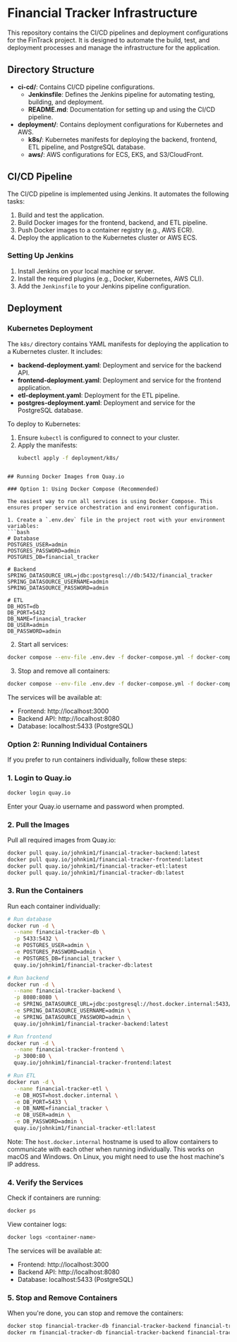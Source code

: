 # Financial Tracker Infrastructure

This repository contains the CI/CD pipelines and deployment configurations for the FinTrack project. It is designed to automate the build, test, and deployment processes and manage the infrastructure for the application.

## Directory Structure

- **ci-cd/**: Contains CI/CD pipeline configurations.
  - **Jenkinsfile**: Defines the Jenkins pipeline for automating testing, building, and deployment.
  - **README.md**: Documentation for setting up and using the CI/CD pipeline.
- **deployment/**: Contains deployment configurations for Kubernetes and AWS.
  - **k8s/**: Kubernetes manifests for deploying the backend, frontend, ETL pipeline, and PostgreSQL database.
  - **aws/**: AWS configurations for ECS, EKS, and S3/CloudFront.

## CI/CD Pipeline

The CI/CD pipeline is implemented using Jenkins. It automates the following tasks:
1. Build and test the application.
2. Build Docker images for the frontend, backend, and ETL pipeline.
3. Push Docker images to a container registry (e.g., AWS ECR).
4. Deploy the application to the Kubernetes cluster or AWS ECS.

### Setting Up Jenkins

1. Install Jenkins on your local machine or server.
2. Install the required plugins (e.g., Docker, Kubernetes, AWS CLI).
3. Add the `Jenkinsfile` to your Jenkins pipeline configuration.

## Deployment

### Kubernetes Deployment

The `k8s/` directory contains YAML manifests for deploying the application to a Kubernetes cluster. It includes:
- **backend-deployment.yaml**: Deployment and service for the backend API.
- **frontend-deployment.yaml**: Deployment and service for the frontend application.
- **etl-deployment.yaml**: Deployment for the ETL pipeline.
- **postgres-deployment.yaml**: Deployment and service for the PostgreSQL database.

To deploy to Kubernetes:
1. Ensure `kubectl` is configured to connect to your cluster.
2. Apply the manifests:
   ```bash
   kubectl apply -f deployment/k8s/
```

## Running Docker Images from Quay.io

### Option 1: Using Docker Compose (Recommended)

The easiest way to run all services is using Docker Compose. This ensures proper service orchestration and environment configuration.

1. Create a `.env.dev` file in the project root with your environment variables:
```bash
# Database
POSTGRES_USER=admin
POSTGRES_PASSWORD=admin
POSTGRES_DB=financial_tracker

# Backend
SPRING_DATASOURCE_URL=jdbc:postgresql://db:5432/financial_tracker
SPRING_DATASOURCE_USERNAME=admin
SPRING_DATASOURCE_PASSWORD=admin

# ETL
DB_HOST=db
DB_PORT=5432
DB_NAME=financial_tracker
DB_USER=admin
DB_PASSWORD=admin
```

2. Start all services:
```bash
docker compose --env-file .env.dev -f docker-compose.yml -f docker-compose.dev.yml up --build
```

3. Stop and remove all containers:
```bash
docker compose --env-file .env.dev -f docker-compose.yml -f docker-compose.dev.yml down -v --remove-orphans
```

The services will be available at:
- Frontend: http://localhost:3000
- Backend API: http://localhost:8080
- Database: localhost:5433 (PostgreSQL)

### Option 2: Running Individual Containers

If you prefer to run containers individually, follow these steps:

### 1. Login to Quay.io
```bash
docker login quay.io
```
Enter your Quay.io username and password when prompted.

### 2. Pull the Images
Pull all required images from Quay.io:
```bash
docker pull quay.io/johnkim1/financial-tracker-backend:latest
docker pull quay.io/johnkim1/financial-tracker-frontend:latest
docker pull quay.io/johnkim1/financial-tracker-etl:latest
docker pull quay.io/johnkim1/financial-tracker-db:latest
```

### 3. Run the Containers
Run each container individually:

```bash
# Run database
docker run -d \
  --name financial-tracker-db \
  -p 5433:5432 \
  -e POSTGRES_USER=admin \
  -e POSTGRES_PASSWORD=admin \
  -e POSTGRES_DB=financial_tracker \
  quay.io/johnkim1/financial-tracker-db:latest

# Run backend
docker run -d \
  --name financial-tracker-backend \
  -p 8080:8080 \
  -e SPRING_DATASOURCE_URL=jdbc:postgresql://host.docker.internal:5433/financial_tracker \
  -e SPRING_DATASOURCE_USERNAME=admin \
  -e SPRING_DATASOURCE_PASSWORD=admin \
  quay.io/johnkim1/financial-tracker-backend:latest

# Run frontend
docker run -d \
  --name financial-tracker-frontend \
  -p 3000:80 \
  quay.io/johnkim1/financial-tracker-frontend:latest

# Run ETL
docker run -d \
  --name financial-tracker-etl \
  -e DB_HOST=host.docker.internal \
  -e DB_PORT=5433 \
  -e DB_NAME=financial_tracker \
  -e DB_USER=admin \
  -e DB_PASSWORD=admin \
  quay.io/johnkim1/financial-tracker-etl:latest
```

Note: The `host.docker.internal` hostname is used to allow containers to communicate with each other when running individually. This works on macOS and Windows. On Linux, you might need to use the host machine's IP address.

### 4. Verify the Services
Check if containers are running:
```bash
docker ps
```

View container logs:
```bash
docker logs <container-name>
```

The services will be available at:
- Frontend: http://localhost:3000
- Backend API: http://localhost:8080
- Database: localhost:5433 (PostgreSQL)

### 5. Stop and Remove Containers
When you're done, you can stop and remove the containers:
```bash
docker stop financial-tracker-db financial-tracker-backend financial-tracker-frontend financial-tracker-etl
docker rm financial-tracker-db financial-tracker-backend financial-tracker-frontend financial-tracker-etl
```